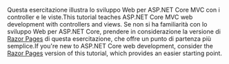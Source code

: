 <span data-ttu-id="28b70-101">Questa esercitazione illustra lo sviluppo Web per ASP.NET Core MVC con i controller e le viste.</span><span class="sxs-lookup"><span data-stu-id="28b70-101">This tutorial teaches ASP.NET Core MVC web development with controllers and views.</span></span> <span data-ttu-id="28b70-102">Se non si ha familiarità con lo sviluppo Web per ASP.NET Core, prendere in considerazione la versione di [Razor Pages](xref:tutorials/razor-pages/razor-pages-start) di questa esercitazione, che offre un punto di partenza più semplice.</span><span class="sxs-lookup"><span data-stu-id="28b70-102">If you're new to ASP.NET Core web development, consider the [Razor Pages](xref:tutorials/razor-pages/razor-pages-start) version of this tutorial, which provides an easier starting point.</span></span>
